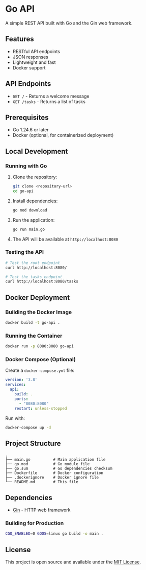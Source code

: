 # Go API

A simple REST API built with Go and the Gin web framework.

## Features

- RESTful API endpoints
- JSON responses
- Lightweight and fast
- Docker support

## API Endpoints

- `GET /` - Returns a welcome message
- `GET /tasks` - Returns a list of tasks

## Prerequisites

- Go 1.24.6 or later
- Docker (optional, for containerized deployment)

## Local Development

### Running with Go

1. Clone the repository:
   ```bash
   git clone <repository-url>
   cd go-api
   ```

2. Install dependencies:
   ```bash
   go mod download
   ```

3. Run the application:
   ```bash
   go run main.go
   ```

4. The API will be available at `http://localhost:8080`

### Testing the API

```bash
# Test the root endpoint
curl http://localhost:8080/

# Test the tasks endpoint
curl http://localhost:8080/tasks
```

## Docker Deployment

### Building the Docker Image

```bash
docker build -t go-api .
```

### Running the Container

```bash
docker run -p 8080:8080 go-api
```

### Docker Compose (Optional)

Create a `docker-compose.yml` file:

```yaml
version: '3.8'
services:
  api:
    build: .
    ports:
      - "8080:8080"
    restart: unless-stopped
```

Run with:
```bash
docker-compose up -d
```

## Project Structure

```
.
├── main.go          # Main application file
├── go.mod           # Go module file
├── go.sum           # Go dependencies checksum
├── Dockerfile       # Docker configuration
├── .dockerignore    # Docker ignore file
└── README.md        # This file
```

## Dependencies

- [Gin](https://github.com/gin-gonic/gin) - HTTP web framework

### Building for Production

```bash
CGO_ENABLED=0 GOOS=linux go build -o main .
```

## License

This project is open source and available under the [MIT License](LICENSE).
